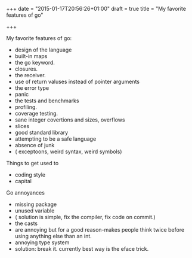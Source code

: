 +++
date = "2015-01-17T20:56:26+01:00"
draft = true
title = "My favorite features of go"

+++


My favorite features of go:



 * design of the language 
 * built-in maps
 * the go keyword. 
 *  closures. 
 * the receiver.
 *  use of return valuses instead of pointer arguments
 *  the error type
 * panic
 *  the tests and benchmarks
 *  profiling.
 * coverage testing.
 * sane integer covertions and sizes, overflows
 * slices
 * good standard library
 * attempting to be a safe language
 * absence of junk 
  * ( exceptoons, weird syntax, weird symbols)

Things to get used to

 * coding style
 * capital 

Go annoyances

 * missing package
 * unused variable
  * ( solution is simple, fix the compiler, fix code on commit.)
 * the casts
  * are annoying but for a good reason-makes people think twice before using anything else than an int.
 * annoying type system
  * solution: break it. currently best way is the eface trick.

